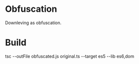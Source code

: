 # Obfuscation
Downleving as obfuscation.

# Build
tsc --outFile obfuscated.js original.ts --target es5 --lib es6,dom
